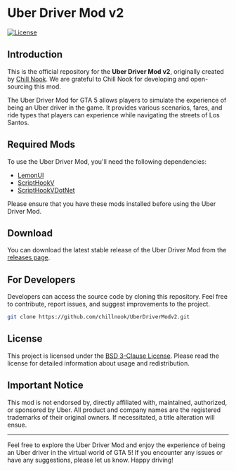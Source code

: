 # Uber Driver Mod v2

[![License](https://img.shields.io/badge/license-BSD%203--Clause-blue.svg)](https://github.com/brittz/UberDriverModv2/blob/main/LICENSE)

## Introduction

This is the official repository for the **Uber Driver Mod v2**, originally created by [Chill Nook](https://github.com/chillnook). We are grateful to Chill Nook for developing and open-sourcing this mod.

The Uber Driver Mod for GTA 5 allows players to simulate the experience of being an Uber driver in the game. It provides various scenarios, fares, and ride types that players can experience while navigating the streets of Los Santos.

## Required Mods

To use the Uber Driver Mod, you'll need the following dependencies:

* [LemonUI](https://github.com/LemonUIbyLemon/LemonUI/releases)
* [ScriptHookV](http://www.dev-c.com/gtav/scripthookv/)
* [ScriptHookVDotNet](https://github.com/crosire/scripthookvdotnet/releases)

Please ensure that you have these mods installed before using the Uber Driver Mod.

## Download

You can download the latest stable release of the Uber Driver Mod from the [releases page](https://github.com/brittz/UberDriverModv2/releases).

## For Developers

Developers can access the source code by cloning this repository. Feel free to contribute, report issues, and suggest improvements to the project.

```bash
git clone https://github.com/chillnook/UberDriverModv2.git
```

## License

This project is licensed under the [BSD 3-Clause License](https://github.com/chillnook/UberDriverModv2/blob/main/LICENSE). Please read the license for detailed information about usage and redistribution.

## Important Notice

This mod is not endorsed by, directly affiliated with, maintained, authorized, or sponsored by Uber. All product and company names are the registered trademarks of their original owners. If necessitated, a title alteration will ensue.

---

Feel free to explore the Uber Driver Mod and enjoy the experience of being an Uber driver in the virtual world of GTA 5! If you encounter any issues or have any suggestions, please let us know. Happy driving!

